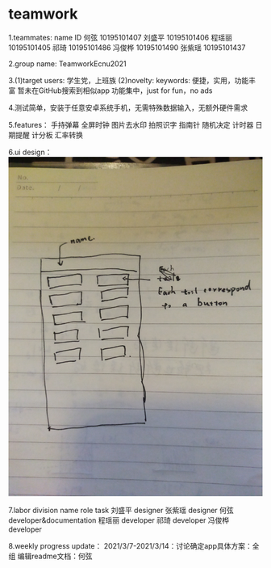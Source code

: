 # teamwork

1.teammates:
  name      ID
  何弦      10195101407
  刘盛平    10195101406
  程瑶丽    10195101405
  祁琦      10195101486
  冯俊桦    10195101490
  张紫瑶    10195101437

2.group name: TeamworkEcnu2021

3.(1)target users: 学生党，上班族
  (2)novelty:
    keywords: 便捷，实用，功能丰富
    暂未在GitHub搜索到相似app
    功能集中，just for fun，no ads

4.测试简单，安装于任意安卓系统手机，无需特殊数据输入，无额外硬件需求

5.features：
    手持弹幕
    全屏时钟
    图片去水印
    拍照识字
    指南针
    随机决定
    计时器
    日期提醒
    计分板
    汇率转换

6.ui design：![Image text](https://github.com/TeamworkEcnu2021/teamwork/blob/main/img-folder/ui.jpg)

7.labor division
    name       role                        task
    刘盛平     designer
    张紫瑶     designer
    何弦       developer&documentation
    程瑶丽     developer
    祁琦       developer
    冯俊桦     developer
    
8.weekly progress update：
2021/3/7-2021/3/14：讨论确定app具体方案：全组
                    编辑readme文档：何弦
